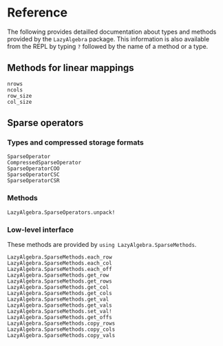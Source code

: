 # Reference

The following provides detailled documentation about types and methods provided
by the `LazyAlgebra` package.  This information is also available from
the REPL by typing `?` followed by the name of a method or a type.

## Methods for linear mappings

```@docs
nrows
ncols
row_size
col_size
```

## Sparse operators

### Types and compressed storage formats

```@docs
SparseOperator
CompressedSparseOperator
SparseOperatorCOO
SparseOperatorCSC
SparseOperatorCSR
```

### Methods

```@docs
LazyAlgebra.SparseOperators.unpack!
```

### Low-level interface

These methods are provided by `using LazyAlgebra.SparseMethods`.

```@docs
LazyAlgebra.SparseMethods.each_row
LazyAlgebra.SparseMethods.each_col
LazyAlgebra.SparseMethods.each_off
LazyAlgebra.SparseMethods.get_row
LazyAlgebra.SparseMethods.get_rows
LazyAlgebra.SparseMethods.get_col
LazyAlgebra.SparseMethods.get_cols
LazyAlgebra.SparseMethods.get_val
LazyAlgebra.SparseMethods.get_vals
LazyAlgebra.SparseMethods.set_val!
LazyAlgebra.SparseMethods.get_offs
LazyAlgebra.SparseMethods.copy_rows
LazyAlgebra.SparseMethods.copy_cols
LazyAlgebra.SparseMethods.copy_vals
```
